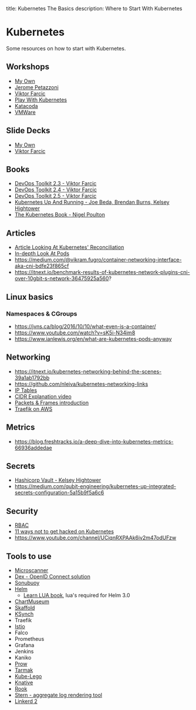title: Kubernetes The Basics
description: Where to Start With Kubernetes

# Kubernetes

Some resources on how to start with Kubernetes.

## Workshops

* [My Own](https://joostvdg.github.io/jenkinsx-workshop-demos/k8s/)
* [Jerome Petazzoni](https://container.training/)
* [Viktor Farcic](https://vfarcic.github.io/#/3)
* [Play With Kubernetes](https://labs.play-with-k8s.com/)
* [Katacoda](https://www.katacoda.com/courses/kubernetes)
* [VMWare](https://kubernetes.academy/courses#signup)

## Slide Decks

* [My Own](https://joostvdg.github.io/jenkinsx-workshop/)
* [Viktor Farcic](https://vfarcic.github.io/devops23/workshop-short.html#/cover)

## Books

* [DevOps Toolkit 2.3 - Viktor Farcic](https://www.devopstoolkitseries.com/posts/devops-23/)
* [DevOps Toolkit 2.4 - Viktor Farcic](https://www.devopstoolkitseries.com/posts/devops-24/)
* [DevOps Toolkit 2.5 - Viktor Farcic](https://www.devopstoolkitseries.com/posts/devops-25/)
* [Kubernetes Up And Running - Joe Beda, Brendan Burns, Kelsey Hightower](https://www.oreilly.com/library/view/kubernetes-up-and/9781491935668/)
* [The Kubernetes Book - Nigel Poulton](https://www.amazon.com/Kubernetes-Book-Version-November-2018-ebook/dp/B072TS9ZQZ)

## Articles

* [Article Looking At Kubernetes' Reconciliation](https://speakerdeck.com/thockin/kubernetes-what-is-reconciliation)
* [In-depth Look At Pods](https://slides.com/dariotranchitella/containerday-2018#/)
* https://medium.com/@vikram.fugro/container-networking-interface-aka-cni-bdfe23f865cf
* https://itnext.io/benchmark-results-of-kubernetes-network-plugins-cni-over-10gbit-s-network-36475925a560?

## Linux basics

### Namespaces & CGroups

* https://jvns.ca/blog/2016/10/10/what-even-is-a-container/
* https://www.youtube.com/watch?v=sK5i-N34im8
* https://www.ianlewis.org/en/what-are-kubernetes-pods-anyway

## Networking

* https://itnext.io/kubernetes-networking-behind-the-scenes-39a1ab1792bb
* https://github.com/nleiva/kubernetes-networking-links
* [IP Tables](https://www.booleanworld.com/depth-guide-iptables-linux-firewall/)
* [CIDR Explanation video](https://www.youtube.com/watch?v=Q1U9wVXRuHA)
* [Packets & Frames introduction](https://www.youtube.com/watch?v=zhlMLRNY5-4)
* [Traefik on AWS](https://medium.com/@carlosedp/multiple-traefik-ingresses-with-letsencrypt-https-certificates-on-kubernetes-b590550280cf)

## Metrics

* https://blog.freshtracks.io/a-deep-dive-into-kubernetes-metrics-66936addedae

## Secrets

* [Hashicorp Vault - Kelsey Hightower](https://github.com/kelseyhightower/vault-on-google-kubernetes-engine)
* https://medium.com/qubit-engineering/kubernetes-up-integrated-secrets-configuration-5a15b9f5a6c6

## Security

* [RBAC](https://docs.bitnami.com/kubernetes/how-to/configure-rbac-in-your-kubernetes-cluster/)
* [11 ways not to get hacked on Kubernetes](https://kubernetes.io/blog/2018/07/18/11-ways-not-to-get-hacked/)
* https://www.youtube.com/channel/UCiqnRXPAAk6iv2m47odUFzw

## Tools to use

* [Microscanner](https://github.com/aquasecurity/microscanner)
* [Dex - OpenID Connect solution](https://github.com/coreos/dex)
* [Sonubuoy](https://github.com/heptio/sonobuoy)
* [Helm](https://helm.sh/)
    * [Learn LUA book](https://www.lua.org/pil/contents.html), lua's required for Helm 3.0
* [ChartMuseum](https://github.com/kubernetes-helm/chartmuseum)
* [Skaffold](https://github.com/GoogleContainerTools/skaffold)
* [KSynch](https://github.com/vapor-ware/ksync)
* Traefik
* [Istio](https://istio.io/)
* Falco
* Prometheus
* Grafana
* Jenkins
* Kaniko
* [Prow](https://github.com/kubernetes/test-infra/tree/master/prow)
* [Tarmak](http://docs.tarmak.io/user-guide.html#user-guide)
* [Kube-Lego](https://github.com/jetstack/kube-lego#usage)
* [Knative](https://github.com/GoogleCloudPlatform/knative-build-tutorials#hello-world)
* [Rook](https://rook.io/)
* [Stern - aggregate log rendering tool](https://github.com/wercker/stern)
* [Linkerd 2](https://linkerd.io/)
